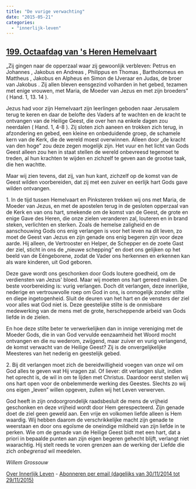 ```yaml
---
title: "De vurige verwachting"
date: "2015-05-21"
categories: 
  - "innerlijk-leven"
---
```


## [199\. Octaafdag van 's Heren Hemelvaart](http://ift.tt/1Hish7v)

„Zij gingen naar de opperzaal waar zij gewoonlijk verbleven: Petrus en Johannes , Jakobus en Andreas , Philippus en Thomas , Bartholomeus en Mattheus , Jakobus en Alpheus en Simon de IJveraar en Judas, de broer van Jakobus . Zij allen bleven eensgezind volharden in het gebed, tezamen met enige vrouwen, met Maria, de Moeder van Jezus en met zijn broeders” ( Hand. 1, 13. 14 ).

Jezus had voor zijn Hemelvaart zijn leerlingen geboden naar Jerusalem terug te keren en daar de belofte des Vaders af te wachten en de kracht te ontvangen van de Heilige Geest, die over hen na enkele dagen zou neerdalen ( Hand. 1, 4-8 ). Zij sloten zich aaneen en trokken zich terug, in afzondering en gebed, een kleine en onbeduidende groep, de schamele kern van de Kerk, die de wereld moest overwinnen. Alleen door „de kracht van den hoge” zou deze zegen mogelijk zijn. Het vuur en het licht van Gods Geest alleen zou hen in staat stellen de wereld onbevreesd tegemoet te treden, al hun krachten te wijden en zichzelf te geven aan de grootse taak, die hen wachtte.

Maar wij zien tevens, dat zij, van hun kant, zichzelf op de komst van de Geest wilden voorbereiden, dat zij met een zuiver en eerlijk hart Gods gave wilden ontvangen.

1\. In de tijd tussen Hemelvaart en Pinksteren trekken wij ons met Maria, de Moeder van Jezus, en met de apostelen terug in de gesloten opperzaal van de Kerk en van ons hart, smekende om de komst van de Geest, de grote en enige Gave des Heren, die onze zielen veranderen zal, louteren en in brand steken, verlichten en sterken. Zoals de hemelse zaligheid en de aanschouwing Gods ons enig verlangen is voor het leven na dit leven, zo moet de Geest van Jezus en zijn genade ons enig begeren zijn voor deze aarde. Hij alleen, de Vertrooster en Helper, de Schepper en de zoete Gast der ziel, sticht in ons de „nieuwe schepping” en doet ons gelijken op het beeld van de Eéngeborene, zodat de Vader ons herkennen en erkennen kan als ware kinderen, uit God geboren.

Deze gave wordt ons geschonken door Gods loutere goedheid, om de verdiensten van Jezus' bloed. Maar wij moeten ons hart gereed maken. De beste voorbereiding is: vurig verlangen. Doch dit verlangen, deze innerlijke, nederige en vertrouwvolle roep om God in ons, is onmogelijk zonder stilte en diepe ingetogenheid. Sluit de deuren van het hart en de vensters der ziel voor alles wat God niet is. Deze geestelijke stilte is de onmisbare medewerking van de mens met de grote, herscheppende arbeid van Gods liefde in de zielen.

En hoe deze stilte beter te verwerkelijken dan in innige vereniging met de Moeder Gods, die in van God vervulde eenzaamheid het Woord mocht ontvangen en die nu wederom, zwijgend, maar zuiver en vurig verlangend, de komst verwacht van de Heilige Geest? Zij is de onvergelijkelijke Meesteres van het nederig en geestelijk gebed.

2\. Bij dit verlangen moet zich de bereidwilligheid voegen van onze wil om God alles te geven wat Hij vragen zal. Of liever: dit verlangen sluit, indien het oprecht is, de wil in om te lijden met Christus. Daardoor eerst stellen wij ons hart open voor de onbelemmerde werking des Geestes. Slechts zo wij ons eigen „leven” willen opgeven, zullen wij het Leven verwerven.

God heeft in zijn ondoorgrondelijk raadsbesluit de mens de vrijheid geschonken en deze vrijheid wordt door Hem gerespecteerd. Zijn genade doet de ziel geen geweld aan. Een vrije en volkomen liefde alleen is Hem waardig. Wij hebben daarom de verschrikkelijke macht zijn genade te weerstaan en door ons egoïsme de oneindige mildheid van zijn liefde in te perken. Wie om de genade van de Heilige Geest bidt met een hart, dat a priori in bepaalde punten aan zijn eigen begeren gehecht blijft, verlangt niet waarachtig. Hij stelt reeds te voren grenzen aan de werking der Liefde die zich _onbegrensd_ wil meedelen.

_Willem Grossouw_

[Over Innerlijk Leven](http://ift.tt/1y6X5mY) - [Abonneren per email (dagelijks van 30/11/2014 tot 29/11/2015)](http://eepurl.com/9P3DT)
